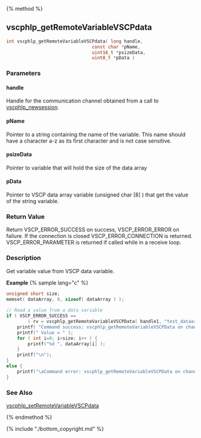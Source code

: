 
{% method %}
## vscphlp_getRemoteVariableVSCPdata

```c
int vscphlp_getRemoteVariableVSCPdata( long handle, 
                                const char *pName, 
                                uint16_t *psizeData, 
                                uint8_t *pData ) 
```

### Parameters

#### handle
Handle for the communication channel obtained from a call to [vscphlp_newsession](vscphlp_newsession.md).

#### pName
Pointer to a string containing the name of the variable. This name should have a character a-z as its first character and is not case sensitive.

#### psizeData
Pointer to variable that will hold the size of the data array

#### pData
Pointer to VSCP data array variable (unsigned char [8] ) that get the value of the string variable.

### Return Value
Return VSCP_ERROR_SUCCESS on success, VSCP_ERROR_ERROR on failure. If the connection is closed VSCP_ERROR_CONNECTION is returned. VSCP_ERROR_PARAMETER is returned if called while in a receive loop. 

### Description
Get variable value from VSCP data variable.

**Example** {% sample lang="c" %}

```c
unsigned short size;
memset( dataArray, 0, sizeof( dataArray ) );
 
// Read a value from a data variable 
if ( VSCP_ERROR_SUCCESS == 
        ( rv = vscphlp_getRemoteVariableVSCPData( handle1, "test_dataarray_variable", dataArray, &size  ) ) )  {
    printf( "Command success: vscphlp_getRemoteVariableVSCPData on channel 1\n" );
    printf(" Value = " );
    for ( int i=0; i<size; i++ ) {
        printf("%d ", dataArray[i] );    
    }
    printf("\n");
}
else {
    printf("\aCommand error: vscphlp_getRemoteVariableVSCPData on channel 1  Error code=%d\n", rv);
}
```

### See Also
[vscphlp_setRemoteVariableVSCPdata](vscphlp_setremotevariablevscpdata.md)

{% endmethod %}

{% include "./bottom_copyright.md" %}